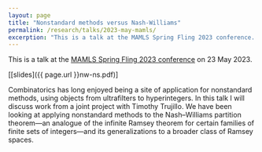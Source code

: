 ```yaml
---
layout: page
title: "Nonstandard methods versus Nash-Williams"
permalink: /research/talks/2023-may-mamls/
excerption: "This is a talk at the MAMLS Spring Fling 2023 conference..."	
---
```


This is a talk at the [MAMLS Spring Fling 2023 conference](https://sites.math.rutgers.edu/~fc327/MAMLS2023/index.html) on 23 May 2023.

[[slides]({{ page.url }}nw-ns.pdf)]

Combinatorics has long enjoyed being a site of application for nonstandard methods, using objects from ultrafilters to hyperintegers. In this talk I will discuss work from a joint project with Timothy Trujillo. We have been looking at applying nonstandard methods to the Nash–Williams partition theorem—an analogue of the infinite Ramsey theorem for certain families of finite sets of integers—and its generalizations to a broader class of Ramsey spaces.
